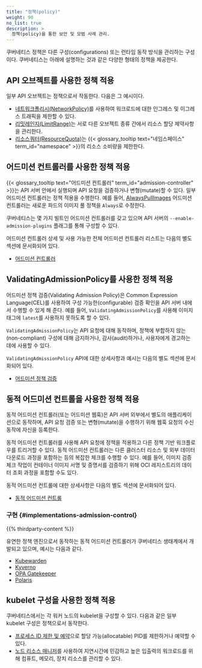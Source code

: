 ```yaml
---
title: "정책(policy)"
weight: 90
no_list: true
description: >
  정책(policy)을 통한 보안 및 모범 사례 관리.
---
```


<!-- overview -->

쿠버네티스 정책은 다른 구성(configurations) 또는 런타임 동작 방식을 관리하는 구성이다. 쿠버네티스는 아래에 설명하는 것과 같은 다양한 형태의 정책을 제공한다.

<!-- body -->

## API 오브젝트를 사용한 정책 적용

 일부 API 오브젝트는 정책으로서 작동한다. 다음은 그 예시이다.
* [네트워크폴리시(NetworkPolicy)](/ko/docs/concepts/services-networking/network-policies/)를 사용하여 워크로드에 대한 인그레스 및 이그레스 트래픽을 제한할 수 있다.
* [리밋레인지(LimitRange)](/ko/docs/concepts/policy/limit-range/)는 서로 다른 오브젝트 종류 간에서 리소스 할당 제약사항을 관리한다.
* [리소스쿼터(ResourceQuota)](/ko/docs/concepts/policy/resource-quotas/)는 {{< glossary_tooltip text="네임스페이스" term_id="namespace" >}}의 리소스 소비량을 제한한다.

## 어드미션 컨트롤러를 사용한 정책 적용

{{< glossary_tooltip text="어드미션 컨트롤러" term_id="admission-controller" >}}는 API 서버 안에서 실행되며 API 요청을 검증하거나 변형(mutate)할 수 있다. 
일부 어드미션 컨트롤러는 정책 적용을 수행한다. 
예를 들어, [AlwaysPullImages](/docs/reference/access-authn-authz/admission-controllers/#alwayspullimages) 어드미션 컨트롤러는 
새로운 파드의 이미지 풀 정책을 `Always`로 수정한다.

쿠버네티스는 몇 가지 빌트인 어드미션 컨트롤러를 갖고 있으며 API 서버의 `--enable-admission-plugins` 플래그를 통해 구성할 수 있다.

어드미션 컨트롤러 상세 및 사용 가능한 전체 어드미션 컨트롤러 리스트는 다음의 별도 섹션에 문서화되어 있다.

* [어드미션 컨트롤러](/docs/reference/access-authn-authz/admission-controllers/)

## ValidatingAdmissionPolicy를 사용한 정책 적용

어드미션 정책 검증(Validating Admission Policy)은 Common Expression Language(CEL)를 사용하여 구성 가능한(configurable) 검증 확인을 API 서버 내에서 수행할 수 있게 해 준다. 예를 들어, `ValidatingAdmissionPolicy`를 사용해 이미지 태그에 `latest`를 사용하지 못하도록 할 수 있다.

`ValidatingAdmissionPolicy`는 API 요청에 대해 동작하며, 정책에 부합하지 않는(non-compliant) 구성에 대해 금지하거나, 감사(audit)하거나, 사용자에게 경고하는 데에 사용할 수 있다.

`ValidatingAdmissionPolicy` API에 대한 상세사항과 예시는 다음의 별도 섹션에 문서화되어 있다.
* [어드미션 정책 검증](/docs/reference/access-authn-authz/validating-admission-policy/)


## 동적 어드미션 컨트롤을 사용한 정책 적용

동적 어드미션 컨트롤러(또는 어드미션 웹훅)은 API 서버 외부에서 별도의 애플리케이션으로 동작하며, API 요청 검증 또는 변형(mutate)을 수행하기 위해 웹훅 요청의 수신 동작에 자신을 등록한다.

동적 어드미션 컨트롤러를 사용해 API 요청에 정책을 적용하고 다른 정책 기반 워크플로우를 트리거할 수 있다. 동적 어드미션 컨트롤러는 다른 클러스터 리소스 및 외부 데이터 다운로드 과정을 포함하는 등의 복잡한 체크를 수행할 수 있다. 예를 들어, 이미지 검증 체크 작업이 컨테이너 이미지 서명 및 증명서를 검증하기 위해 OCI 레지스트리의 데이터 조회 과정을 포함할 수도 있다.

동적 어드미션 컨트롤에 대한 상세사항은 다음의 별도 섹션에 문서화되어 있다.
* [동적 어드미션 컨트롤](/docs/reference/access-authn-authz/extensible-admission-controllers/)

### 구현 {#implementations-admission-control}

{{% thirdparty-content %}}

유연한 정책 엔진으로서 동작하는 동적 어드미션 컨트롤러가 쿠버네티스 생태계에서 개발되고 있으며, 예시는 다음과 같다.
- [Kubewarden](https://github.com/kubewarden)
- [Kyverno](https://kyverno.io)
- [OPA Gatekeeper](https://github.com/open-policy-agent/gatekeeper)
- [Polaris](https://polaris.docs.fairwinds.com/admission-controller/)

## kubelet 구성을 사용한 정책 적용

쿠버네티스에서는 각 워커 노드의 kubelet을 구성할 수 있다. 다음과 같은 일부 kubelet 구성은 정책으로서 동작한다.
* [프로세스 ID 제한 및 예약](/ko/docs/concepts/policy/pid-limiting/)으로 할당 가능(allocatable) PID를 제한하거나 예약할 수 있다.
* [노드 리소스 매니저](/ko/docs/concepts/policy/node-resource-managers/)를 사용하여 지연시간에 민감하고 높은 입출력의 워크로드를 위해 컴퓨트, 메모리, 장치 리소스를 관리할 수 있다.
